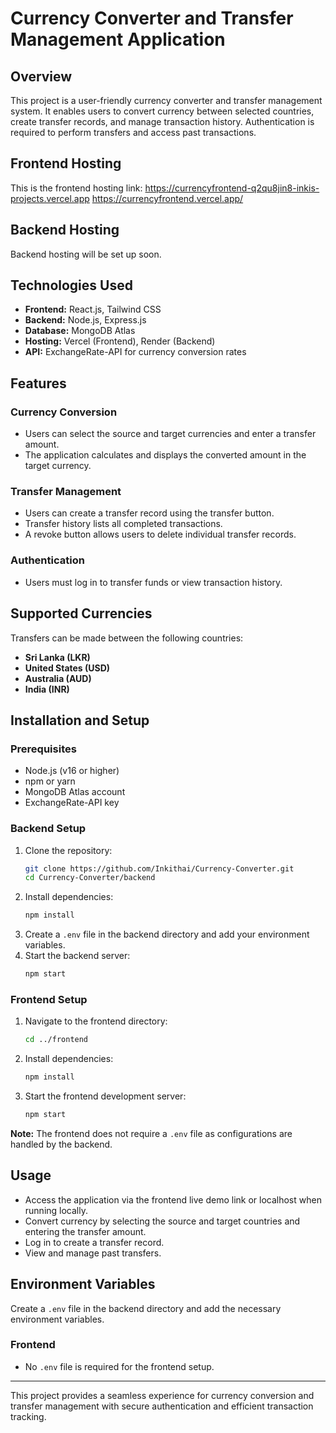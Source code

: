 # Currency Converter and Transfer Management Application

## Overview
This project is a user-friendly currency converter and transfer management system. It enables users to convert currency between selected countries, create transfer records, and manage transaction history. Authentication is required to perform transfers and access past transactions.

## Frontend Hosting
This is the frontend hosting link:
https://currencyfrontend-q2qu8jin8-inkis-projects.vercel.app
https://currencyfrontend.vercel.app/

## Backend Hosting
Backend hosting will be set up soon.

## Technologies Used
- **Frontend:** React.js, Tailwind CSS  
- **Backend:** Node.js, Express.js  
- **Database:** MongoDB Atlas  
- **Hosting:** Vercel (Frontend), Render (Backend)  
- **API:** ExchangeRate-API for currency conversion rates  

## Features
### Currency Conversion
- Users can select the source and target currencies and enter a transfer amount.
- The application calculates and displays the converted amount in the target currency.

### Transfer Management
- Users can create a transfer record using the transfer button.
- Transfer history lists all completed transactions.
- A revoke button allows users to delete individual transfer records.

### Authentication
- Users must log in to transfer funds or view transaction history.

## Supported Currencies
Transfers can be made between the following countries:
- **Sri Lanka (LKR)**
- **United States (USD)**
- **Australia (AUD)**
- **India (INR)**

## Installation and Setup

### Prerequisites
- Node.js (v16 or higher)
- npm or yarn
- MongoDB Atlas account
- ExchangeRate-API key

### Backend Setup
1. Clone the repository:
   ```sh
   git clone https://github.com/Inkithai/Currency-Converter.git
   cd Currency-Converter/backend
   ```
2. Install dependencies:
   ```sh
   npm install
   ```
3. Create a `.env` file in the backend directory and add your environment variables.
4. Start the backend server:
   ```sh
   npm start
   ```

### Frontend Setup
1. Navigate to the frontend directory:
   ```sh
   cd ../frontend
   ```
2. Install dependencies:
   ```sh
   npm install
   ```
3. Start the frontend development server:
   ```sh
   npm start
   ```
**Note:** The frontend does not require a `.env` file as configurations are handled by the backend.

## Usage
- Access the application via the frontend live demo link or localhost when running locally.
- Convert currency by selecting the source and target countries and entering the transfer amount.
- Log in to create a transfer record.
- View and manage past transfers.

## Environment Variables
Create a `.env` file in the backend directory and add the necessary environment variables.

### Frontend
- No `.env` file is required for the frontend setup.

---
This project provides a seamless experience for currency conversion and transfer management with secure authentication and efficient transaction tracking.
